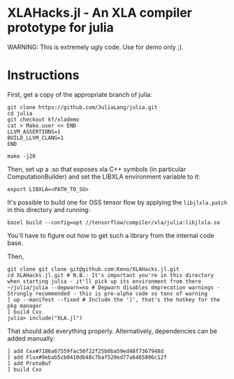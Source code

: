 # XLAHacks.jl - An XLA compiler prototype for julia

WARNING: This is extremely ugly code. Use for demo only ;).

# Instructions

First, get a copy of the appropriate branch of julia:
```
git clone https://github.com/JuliaLang/julia.git
cd julia
git checkout kf/xlademo
cat > Make.user << END
LLVM_ASSERTIONS=1
BUILD_LLVM_CLANG=1
END

make -j20
```

Then, set up a .so that exposes xla C++ symbols (in particular ComputationBuilder) and set the LIBXLA environment variable to it:
```
export LIBXLA=<PATH_TO_SO>
```

It's possible to build one for OSS tensor flow by applying the 
`libjlxla.patch` in this directory and running:

```
bazel build --config=opt //tensorflow/compiler/xla/julia:libjlxla.so
```

You'll have to figure out how to get such a library from the internal
code base.

Then,

```
git clone git clone git@github.com:Keno/XLAHacks.jl.git
cd XLAHacks.jl.git # N.B.: It's important you're in this directory when starting julia - it'll pick up its environment from there
~/julia/julia --depwarn=no # Depwarn disables deprecation warnings - Strongly recommended - this is pre-alpha code so tons of warning
] up --manifest --fixed # Include the ']', that's the hotkey for the pkg manager
] build Cxx
julia> include("XLA.jl")
```

That should add everything properly. Alternatively,
dependencies can be added manually:

```
] add Cxx#7186a67559fac50f22f25b0ba59ed48f7367948d
] add Flux#9ebab5cb0410db48c7baf520ed77a6465806c12f
] add ProtoBuf
] build Cxx
```


